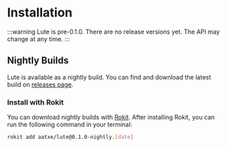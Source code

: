 # Installation

:::warning
Lute is pre-0.1.0. There are no release versions yet. The API may change at any time.
:::

## Nightly Builds

Lute is available as a nightly build. You can find and download the latest build on [releases page](https://github.com/aatxe/lute/releases).

### Install with Rokit

You can download nightly builds with [Rokit](https://github.com/rojo-rbx/rokit). After installing Rokit, you can run the following command in your terminal:

```bash
rokit add aatxe/lute@0.1.0-nightly.[date]
```
